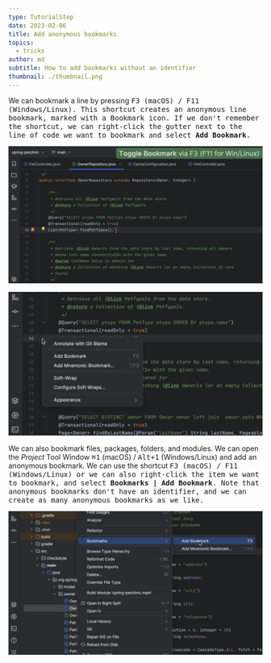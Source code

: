 ```yaml
---
type: TutorialStep
date: 2023-02-06
title: Add anonymous bookmarks
topics:
  - tricks
author: md
subtitle: How to add bookmarks without an identifier
thumbnail: ./thumbnail.png
---
```


We can bookmark a line by pressing <kbd>F3<kbd/> (macOS) / <kbd>F11</kbd> (Windows/Linux). This shortcut creates an anonymous line bookmark, marked with a Bookmark icon. If we don't remember the shortcut, we can right-click the gutter next to the line of code we want to bookmark and select **Add Bookmark**.

![Anonymous Bookmark](anonymous-bookmark.png)

![Add bookmark from the gutter](gutter-menu.png)

We can also bookmark files, packages, folders, and modules. We can open the _Project_ Tool Window <kbd>⌘1</kbd> (macOS) / <kbd>Alt+1</kbd> (Windows/Linux) and add an anonymous bookmark. We can use the shortcut <kbd>F3<kbd/> (macOS) / <kbd>F11</kbd> (Windows/Linux) or we can also right-click the item we want to bookmark, and select **Bookmarks | Add Bookmark**. Note that anonymous bookmarks don't have an identifier, and we can create as many anonymous bookmarks as we like.

![Bookmark project item](bookmark-project-item.png)
